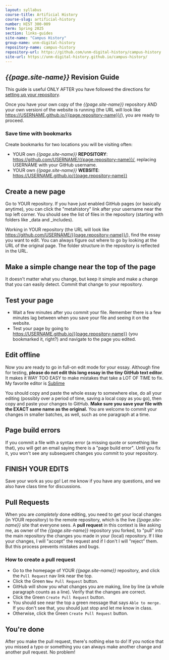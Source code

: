 ```yaml
---
layout: syllabus
course-title: Artificial History
course-slug: artificial-history
number: HIST 300-009
term: Spring 2025
section: links-guides
site-name: "Campus History"
group-name: unm-digital-history
repository-name: campus-history
repository-url: https://github.com/unm-digital-history/campus-history
site-url: https://unm-digital-history.github.io/campus-history/
---
```


## _{{page.site-name}}_ Revision Guide

This guide is useful ONLY AFTER you have followed the directions for [setting up your repository](campus-history-setup).

Once you have your own copy of the  _{{page.site-name}}_ repository AND your own versioni of the website is running (the URL will look like https://USERNAME.github.io/{{page.repository-name}}/), you are ready to proceed.

### Save time with bookmarks
Create bookmarks for two locations you will be visiting often:
- YOUR own _{{page.site-name}}_ **REPOSITORY**: https://github.com/USERNAME/{{page.repository-name}}/, replacing USERNAME with your GitHub username.
- YOUR own _{{page.site-name}}_ **WEBSITE**: https://USERNAME.github.io/{{page.repository-name}}

## Create a new page
Go to YOUR repository. If you have just enabled GitHub pages (or basically anytime), you can click the "metahistory" link after your username near the top left corner. You should see the list of files in the repository (starting with folders like _data and _includes).

Working in YOUR repository (the URL will look like https://github.com/USERNAME/{{page.repository-name}}/), find the essay you want to edit. You can always figure out where to go by looking at the URL of the original page. The folder structure in the repository is reflected in the URL.

## Make a simple change near the top of the page
It doesn't matter what you change, but keep it simple and make a change that you can easily detect. Commit that change to your repository.

## Test your page
- Wait a few minutes after you commit your file. Remember there is a few minutes lag between when you save your file and seeing it on the website.
- Test your page by going to https://USERNAME.github.io/{{page.repository-name}} (you bookmarked it, right?) and navigate to the page you edited. 

## Edit offline
Now you are ready to go in full-on edit mode for your essay. Although fine for testing, **please do not edit this long essay in the tiny GitHub text editor**. It makes it WAY TOO EASY to make mistakes that take a LOT OF TIME to fix. My favorite editor is [Sublime](https://www.sublimetext.com/)

You should copy and paste the whole essay to somewhere else, do all your editing (possibly over a period of time, saving a local copy as you go), then copy and paste your changes to GitHub. **Make sure you save your file with the EXACT same name as the original.** You are welcome to commit your changes in smaller batches, as well, such as one paragraph at a time.

## Page build errors
If you commit a file with a syntax error (a missing quote or something like that), you will get an email saying there is a "page build error". Until you fix it, you won't see any subsequent changes you commit to your repository.

## FINISH YOUR EDITS
Save your work as you go! Let me know if you have any questions, and we also have class time for discussions.


## Pull Requests
When you are *completely* done editing, you need to get your local changes (in YOUR repository) to the remote repository, which is the live _{{page.site-name}}_ site that everyone sees. A **pull request** in this context is like asking me, as owner of the _{{page.site-name}}_ repository you forked, to "pull" into the main repository the changes you made in your (local) repository. If I like your changes, I will "accept" the request and if I don't I will "reject" them. But this process prevents mistakes and bugs.

### How to create a pull request
- Go to the homepage of YOUR _{{page.site-name}}_ repository, and click the `Pull Request` nav link near the top.
- Click the Green `New Pull Request` button.
- GitHub will show you what changes you are making, line by line (a whole paragraph counts as a line). Verify that the changes are correct.
- Click the Green `Create Pull Request` button.
- You should see near the top a green message that says `Able to merge.` If you don't see that, you should just stop and let me know in class.
- Otherwise, click the Green `Create Pull Request` button.


## You're done
After you make the pull request, there's nothing else to do! If you notice that you missed a typo or something you can always make another change and another pull request. No problem!

